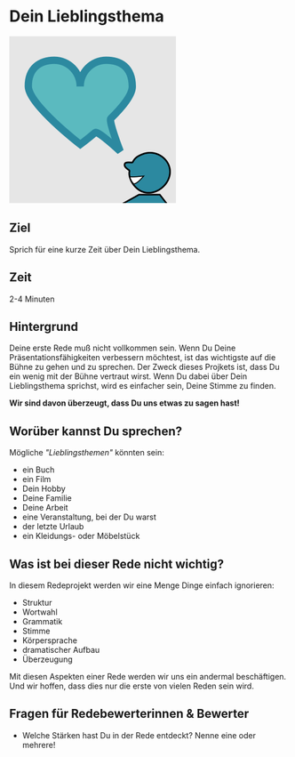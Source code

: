 
# Dein Lieblingsthema

![](bilder/lieblingsthema.png)

## Ziel

Sprich für eine kurze Zeit über Dein Lieblingsthema.

## Zeit

2-4 Minuten

## Hintergrund

Deine erste Rede muß nicht vollkommen sein. Wenn Du Deine Präsentationsfähigkeiten verbessern möchtest, ist das wichtigste auf die Bühne zu gehen und zu sprechen. Der Zweck dieses Projkets ist, dass Du ein wenig mit der Bühne vertraut wirst. Wenn Du dabei über Dein Lieblingsthema sprichst, wird es einfacher sein, Deine Stimme zu finden.

**Wir sind davon überzeugt, dass Du uns etwas zu sagen hast!**

## Worüber kannst Du sprechen?

Mögliche *"Lieblingsthemen"* könnten sein:

* ein Buch
* ein Film
* Dein Hobby
* Deine Familie
* Deine Arbeit
* eine Veranstaltung, bei der Du warst
* der letzte Urlaub
* ein Kleidungs- oder Möbelstück

## Was ist bei dieser Rede nicht wichtig?

In diesem Redeprojekt werden wir eine Menge Dinge einfach ignorieren:

* Struktur
* Wortwahl
* Grammatik
* Stimme
* Körpersprache
* dramatischer Aufbau
* Überzeugung

Mit diesen Aspekten einer Rede werden wir uns ein andermal beschäftigen. Und wir hoffen, dass dies nur die erste von vielen Reden sein wird.

## Fragen für Redebewerterinnen & Bewerter

* Welche Stärken hast Du in der Rede entdeckt? Nenne eine oder mehrere!
